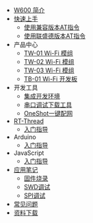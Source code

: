 * [W600 简介](product/w600.md)
* [快速上手](start/index.md)
  * [使用兼容版本AT指令](start/esp_at.md)
  * [使用联盛德版本AT指令](start/wm_at.md)
* 产品中心
  * [TW-01 Wi-Fi 模组](product/tw-01.md)
  * [TW-02 Wi-Fi 模组](product/tw-02.md)
  * [TW-03 Wi-Fi 模组](product/tw-03.md)
  * [TB-01 Wi-Fi 开发板](product/tb-01.md)
* 开发工具
  * [集成开发环境](tools/ide.md)
  * [串口调试下载工具](tools/serial_tool.md)
  * [OneShot一键配网](tools/oneshot.md)
* [RT-Thread](rt-thread/index.md)
  * [入门指导](rt-thread/start.md)
* Arduino
  *   [入门指导](arduino/start.md)
* JavaScript
  * [入门指导](javascript/start.md)
* [应用笔记](application/index.md)
  * [固件烧录](application/download.md)
  * [SWD调试](application/swd.md)
  * [SPI调试](application/spi.md)
* [常见问题](faq/index.md)
* [资料下载](https://docs.w600.fun/download/)


